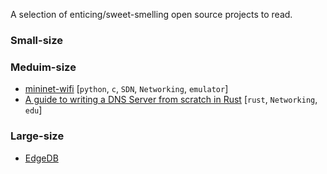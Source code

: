 A selection of enticing/sweet-smelling open source projects to read.

### Small-size

### Meduim-size

- [mininet-wifi](https://github.com/intrig-unicamp/mininet-wifi)
  [`python`, `c`, `SDN`, `Networking`, `emulator`]
- [A guide to writing a DNS Server from scratch in Rust](https://github.com/EmilHernvall/dnsguide)
  [`rust`, `Networking`, `edu`]

### Large-size

- [EdgeDB](https://github.com/edgedb/edgedb)
